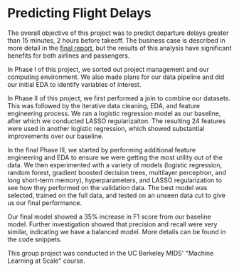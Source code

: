 # Predicting Flight Delays

The overall objective of this project was to predict departure delays greater than 15 minutes, 2 hours before takeoff. The business case is described in more detail in the [final report](https://github.com/heesukjang/PredictingFlightDelays/blob/main/Final_Report.pdf), but the results of this analysis have significant benefits for both airlines and passengers.

In Phase I of this project, we sorted out project management and our computing environment. We also made plans for our data pipeline and did our initial EDA to identify variables of interest.

In Phase II of this project, we first performed a join to combine our datasets. This was followed by the iterative data cleaning, EDA, and feature engineering process. We ran a logistic regression model as our baseline, after which we conducted LASSO regularizaiton. The resulting 24 features were used in another logistic regression, which showed substantial improvements over our baseline.

In the final Phase III, we started by performing additional feature engineering and EDA to ensure we were getting the most utility out of the data. We then experimented with a variety of models (logistic regression, random forest, gradient boosted decision trees, multilayer perceptron, and long short-term memory), hyperparameters, and LASSO regularization to see how they performed on the validation data. The best model was selected, trained on the full data, and tested on an unseen data cut to give us our final performance.

Our final model showed a 35% increase in F1 score from our baseline model. Further investigation showed that precision and recall were very similar, indicating we have a balanced model. More details can be found in the code snippets.

This group project was conducted in the UC Berkeley MIDS' "Machine Learning at Scale" course.
